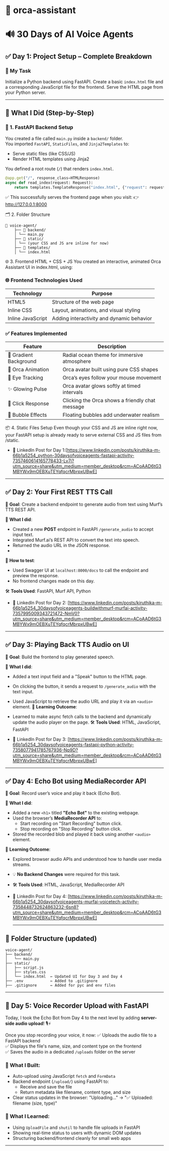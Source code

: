 # 🐳 orca-assistant
# 🔊 30 Days of AI Voice Agents 

## ✅ Day 1: Project Setup – Complete Breakdown

### 🎯 My Task  
Initialize a Python backend using FastAPI. Create a basic `index.html` file and a corresponding JavaScript file for the frontend. Serve the HTML page from your Python server.

---

## 🧠 What I Did (Step-by-Step)

### 🔧 1. FastAPI Backend Setup

You created a file called `main.py` inside a `backend/` folder.  
You imported `FastAPI`, `StaticFiles`, and `Jinja2Templates` to:

- Serve static files (like CSS/JS)
- Render HTML templates using Jinja2

You defined a root route (`/`) that renders `index.html`.

```python
@app.get("/", response_class=HTMLResponse)
async def read_index(request: Request):
    return templates.TemplateResponse("index.html", {"request": request})
```

✅ This successfully serves the frontend page when you visit:
👉 http://127.0.0.1:8000

🗂 2. Folder Structure

<pre><code>📁 voice-agent/ 
    ├── 📁 backend/ 
    │ └── main.py 
    ├── 📁 static/ 
    │ └── (your CSS and JS are inline for now) 
    ├── 📁 templates/ 
    │ └── index.html </code></pre>

🌐 3. Frontend HTML + CSS + JS
You created an interactive, animated Orca Assistant UI in index.html, using:

### 🌐 Frontend Technologies Used

| Technology         | Purpose                                  |
|--------------------|-------------------------------------------|
| HTML5              | Structure of the web page                 |
| Inline CSS         | Layout, animations, and visual styling    |
| Inline JavaScript  | Adding interactivity and dynamic behavior |


### ✅ Features Implemented

| Feature               | Description                                      |
|-----------------------|--------------------------------------------------|
| 🌌 Gradient Background | Radial ocean theme for immersive atmosphere      |
| 🐳 Orca Animation       | Orca avatar built using pure CSS shapes          |
| 👀 Eye Tracking         | Orca’s eyes follow your mouse movement           |
| ✨ Glowing Pulse        | Orca avatar glows softly at timed intervals      |
| 🎤 Click Response       | Clicking the Orca shows a friendly chat message  |
| 🫧 Bubble Effects       | Floating bubbles add underwater realism          |

📦 4. Static Files Setup
Even though your CSS and JS are inline right now, your FastAPI setup is already ready to serve external CSS and JS files from /static.

 - 📝 LinkedIn Post for Day 1:[https://www.linkedin.com/posts/kiruthika-m-66b1a5254_python-30daysofvoiceagents-fastapi-activity-7357460614165778433-Lv7i?utm_source=share&utm_medium=member_desktop&rcm=ACoAAD6tG3MBYWx9mOEBXuTEYqfqcrMbrpxUBwE]

---

## ✅ Day 2: Your First REST TTS Call

📌 **Goal**: Create a backend endpoint to generate audio from text using Murf’s TTS REST API.

🔧 **What I did**:
  - Created a new **POST** endpoint in FastAPI `/generate_audio` to accept input text.
  - Integrated Murf.ai’s REST API to convert the text into speech.
  - Returned the audio URL in the JSON response.
  - 
  📸 **How to test**:
  - Used Swagger UI at `localhost:8000/docs` to call the endpoint and preview the response.
  - No frontend changes made on this day.
    
  🛠️ **Tools Used**: FastAPI, Murf API, Python

  - 📝 LinkedIn Post for Day 2: [https://www.linkedin.com/posts/kiruthika-m-66b1a5254_30daysofvoiceagents-buildwithmurf-murfai-activity-7357995009343721472-NmV0?utm_source=share&utm_medium=member_desktop&rcm=ACoAAD6tG3MBYWx9mOEBXuTEYqfqcrMbrpxUBwE]

---

## ✅ Day 3: Playing Back TTS Audio on UI

📌 **Goal**: Build the frontend to play generated speech.

🔧 **What I did**:
  - Added a text input field and a "Speak" button to the HTML page.
  - On clicking the button, it sends a request to `/generate_audio` with the text input.
  - Used JavaScript to retrieve the audio URL and play it via an `<audio>` element.
  🎯 **Learning Outcome**:
  - Learned to make async fetch calls to the backend and dynamically update the audio player on the page.
  🛠️ **Tools Used**: HTML, JavaScript, FastAPI

  - 📝 LinkedIn Post for Day 3: [https://www.linkedin.com/posts/kiruthika-m-66b1a5254_30daysofvoiceagents-fastapi-python-activity-7358077941785767936-Np9D?utm_source=share&utm_medium=member_desktop&rcm=ACoAAD6tG3MBYWx9mOEBXuTEYqfqcrMbrpxUBwE]

---

## ✅ Day 4: Echo Bot using MediaRecorder API

📌 **Goal**: Record user’s voice and play it back (Echo Bot).

🔧 **What I did**:
  - Added a new `<h1>` titled **"Echo Bot"** to the existing webpage.
  - Used the browser’s **MediaRecorder API** to:
    - Start recording on "Start Recording" button click.
    - Stop recording on "Stop Recording" button click.
  - Stored the recorded blob and played it back using another `<audio>` element.
    
🎯 **Learning Outcome**:
- Explored browser audio APIs and understood how to handle user media streams.
- 💡 **No Backend Changes** were required for this task.
- 🛠️ **Tools Used**: HTML, JavaScript, MediaRecorder API

- 📝 LinkedIn Post for Day 4: [https://www.linkedin.com/posts/kiruthika-m-66b1a5254_30daysofvoiceagents-murfai-voicetech-activity-7358448732624863232-6sn8?utm_source=share&utm_medium=member_desktop&rcm=ACoAAD6tG3MBYWx9mOEBXuTEYqfqcrMbrpxUBwE]

  ---

## 📁 Folder Structure (updated)

```
voice-agent/
├── backend/
│   └── main.py
├── static/
│   ├── script.js
│   ├── styles.css
│   └── index.html  ← Updated UI for Day 3 and Day 4
├── .env            ← Added to .gitignore
├── .gitignore      ← Added for pyc and env files
```
---
## 🚀 Day 5: Voice Recorder Upload with FastAPI

Today, I took the Echo Bot from Day 4 to the next level by adding **server-side audio upload**! 🎙️⚡

Once you stop recording your voice, it now:
✅ Uploads the audio file to a FastAPI backend  
✅ Displays the file's name, size, and content type on the frontend  
✅ Saves the audio in a dedicated `/uploads` folder on the server

### 🔧 What I Built:
- Auto-upload using JavaScript `fetch` and `FormData`
- Backend endpoint (`/upload/`) using FastAPI to:
  - Receive and save the file
  - Return metadata like filename, content type, and size
- Clear status updates in the browser: "Uploading..." → "✅ Uploaded: filename (size, type)"

### 🧠 What I Learned:
- Using `UploadFile` and `shutil` to handle file uploads in FastAPI
- Showing real-time status to users with dynamic DOM updates
- Structuring backend/frontend cleanly for small web apps
---



